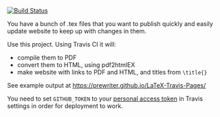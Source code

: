 [![Build Status](https://travis-ci.org/prewriter/LaTeX2Website.svg?branch=master)](https://travis-ci.org/prewriter/LaTeX-Travis-Pages)

You have a bunch of .tex files that you want to publish quickly and easily update website to keep up with changes in them. 

Use this project. Using Travis CI it will:
- compile them to PDF
- convert them to HTML, using pdf2htmlEX
- make website with links to PDF and HTML, and titles from `\title{}`

See example output at https://prewriter.github.io/LaTeX-Travis-Pages/

You need to set `GITHUB_TOKEN` to your [personal access token](https://github.com/settings/tokens) in Travis settings in order for deployment to work.

